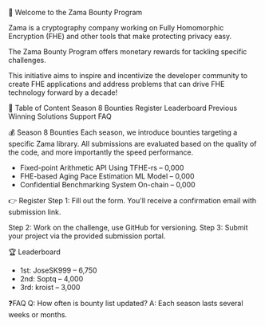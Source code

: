 🎉 Welcome to the Zama Bounty Program

Zama is a cryptography company working on Fully Homomorphic Encryption (FHE) and other tools that make protecting privacy easy.

The Zama Bounty Program offers monetary rewards for tackling specific challenges.

This initiative aims to inspire and incentivize the developer community to create FHE applications and address problems that can drive FHE technology forward by a decade!

📃 Table of Content
Season 8 Bounties
Register
Leaderboard
Previous Winning Solutions
Support
FAQ

💰 Season 8 Bounties
Each season, we introduce bounties targeting a specific Zama library.
All submissions are evaluated based on the quality of the code, and more importantly the speed performance.

- Fixed-point Arithmetic API Using TFHE-rs – 0,000
- FHE-based Aging Pace Estimation ML Model – 0,000
- Confidential Benchmarking System On-chain – 0,000

👉 Register
Step 1: Fill out the form. You'll receive a confirmation email with submission link.

Step 2: Work on the challenge, use GitHub for versioning.
Step 3: Submit your project via the provided submission portal.

🏆 Leaderboard
- 1st: JoseSK999 – 6,750
- 2nd: Soptq – 4,000
- 3rd: kroist – 3,000

❓FAQ
Q: How often is bounty list updated?
A: Each season lasts several weeks or months.
